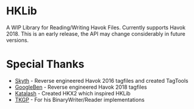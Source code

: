 # HKLib
A WIP Library for Reading/Writing Havok Files. Currently supports Havok 2018. This is an early release, the API may change considerably in future versions.

# Special Thanks
* [Skyth](https://github.com/blueskythlikesclouds) - Reverse engineered Havok 2016 tagfiles and created TagTools
* [GoogleBen](https://github.com/googleben) - Reverse engineered Havok 2018 tagfiles
* [Katalash](https://github.com/katalash) - Created HKX2 which inspired HKLib
* [TKGP](https://github.com/JKAnderson) - For his BinaryWriter/Reader implementations
